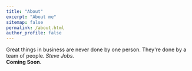 ```yaml
---
title: "About"
excerpt: "About me"
sitemap: false
permalink: /about.html
author_profile: false
---
```


Great things in business are never done by one person. They're done by a team of people. *Steve Jobs.*  
**Coming Soon.**